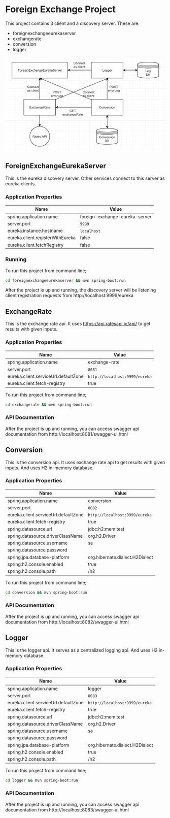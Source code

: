 # Foreign Exchange Project
This project contains 3 client and a discovery server. These are:

  - foreignexchangeeurekaserver
  - exchangerate
  - conversion
  - logger

![Service Design](./ServiceDesign.png)

## ForeignExchangeEurekaServer
This is the eureka discovery server. Other services connect to this server as eureka clients. 

### Application Properties
| Name | Value |
| ------ | ------ |
| spring.application.name | foreign-exchange-eureka-server |
| server.port | `9999` |
| eureka.instance.hostname | `localhost` |
| eureka.client.registerWithEureka | false |
| eureka.client.fetchRegistry | false |

### Running
To run this project from command line;
```sh
cd foreignexchangeeurekaserver && mvn spring-boot:run
```

After the project is up and running, the discovery server will be listening client registration requests from http://localhost:9999/eureka

## ExchangeRate
This is the exchange rate api. It uses https://api.ratesapi.io/api/ to get results with given inputs.

### Application Properties
| Name | Value |
| ------ | ------ |
| spring.application.name | exchange-rate |
| server.port | `8081` |
| eureka.client.serviceUrl.defaultZone | `http://localhost:9999/eureka` |
| eureka.client.fetch-registry | true |

To run this project from command line;
```sh
cd exchangerate && mvn spring-boot:run
```

### API Documentation
After the project is up and running, you can access swagger api documentation from http://localhost:8081/swagger-ui.html

## Conversion
This is the conversion api. It uses exchange rate api to get results with given inputs. And uses H2 in-memory database.

### Application Properties
| Name | Value |
| ------ | ------ |
| spring.application.name | conversion |
| server.port | `8082` |
| eureka.client.serviceUrl.defaultZone | `http://localhost:9999/eureka` |
| eureka.client.fetch-registry | true |
|spring.datasource.url | jdbc:h2:mem:test |
|spring.datasource.driverClassName | org.h2.Driver |
|spring.datasource.username | sa |
|spring.datasource.password |  |
|spring.jpa.database-platform | org.hibernate.dialect.H2Dialect |
|spring.h2.console.enabled | true |
|spring.h2.console.path | /h2 |

To run this project from command line;
```sh
cd conversion && mvn spring-boot:run
```

### API Documentation
After the project is up and running, you can access swagger api documentation from http://localhost:8082/swagger-ui.html

## Logger
This is the logger api. It serves as a centralized logging api. And uses H2 in-memory database.

### Application Properties
| Name | Value |
| ------ | ------ |
| spring.application.name | logger |
| server.port | `8083` |
| eureka.client.serviceUrl.defaultZone | `http://localhost:9999/eureka` |
| eureka.client.fetch-registry | true |
|spring.datasource.url | jdbc:h2:mem:test |
|spring.datasource.driverClassName | org.h2.Driver |
|spring.datasource.username | sa |
|spring.datasource.password |  |
|spring.jpa.database-platform | org.hibernate.dialect.H2Dialect |
|spring.h2.console.enabled | true |
|spring.h2.console.path | /h2 |

To run this project from command line;
```sh
cd logger && mvn spring-boot:run
```

### API Documentation
After the project is up and running, you can access swagger api documentation from http://localhost:8083/swagger-ui.html